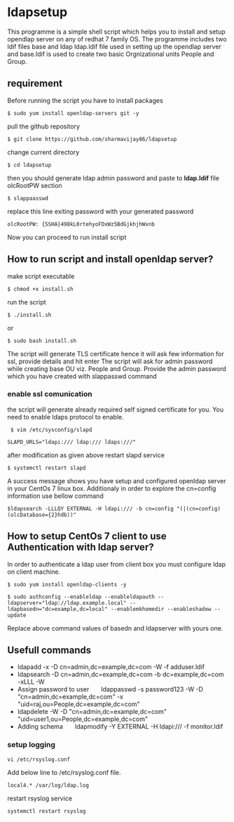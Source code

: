 # ldapsetup

This programme is a simple shell script which helps you to install and setup opendlap server on any of redhat 7 family OS.
The programme includes two ldif files base and ldap
ldap.ldif file used in setting up the opendlap server and base.ldif is used to create two basic Orgnizational units
People and Group.

## requirement

Before running the script you have to install packages 
```
$ sudo yum install openldap-servers git -y
```
pull the github repository
```
$ git clone https://github.com/sharmavijay86/ldapsetup
```
change current directory 
```
$ cd ldapsetup
```
then you should generate ldap admin password and paste to **ldap.ldif** file olcRootPW section
```
$ slappaasswd
```
replace this line exiting password with your generated password
```
olcRootPW: {SSHA}498kL0rtehyoFDxWz5BdGjkhjhWxnb
```
Now you can proceed to run install script

## How to run script and install openldap server?

make script executable
```
$ chmod +x install.sh
```
run the script
```
$ ./install.sh
```
or
```
$ sudo bash install.sh
```
The script will generate TLS certificate hence it will ask few information for ssl,  provide details and hit enter
The script will ask for admin password while creating base OU viz. People and Group. Provide the admin password which you have created with slappasswd command
### enable ssl comunication 
the script will generate already required self signed certificate for you. You need to enable ldaps protocol to enable.
```
 $ vim /etc/sysconfig/slapd

SLAPD_URLS="ldapi:/// ldap:/// ldaps:///"

```
after modification as given above restart slapd service 
```
$ systemctl restart slapd
```
A success message shows you have setup and configured openldap server in your CentOs 7 linux box.
Additionaly in order to explore the cn=config information  use bellow command
```
$ldapsearch -LLLQY EXTERNAL -H ldapi:/// -b cn=config "(|(cn=config)(olcDatabase={2}hdb))"
```
## How to setup CentOs 7 client  to use Authentication with ldap server?

In order to authenticate a ldap user from client  box you must configure ldap on client machine.
```
$ sudo yum install openldap-clients -y

$ sudo authconfig --enableldap --enableldapauth --ldapserver="ldap://ldap.example.local" --ldapbasedn="dc=example,dc=local" --enablemkhomedir --enableshadow --update
```
Replace  above command values of basedn and ldapserver with yours one.
## Usefull commands
- ldapadd -x -D cn=admin,dc=example,dc=com  -W -f adduser.ldif
- ldapsearch -D cn=admin,dc=example,dc=com -b dc=example,dc=com -xLLL -W 
- Assign password to user
	&nbsp;&nbsp;&nbsp;&nbsp;&nbsp;&nbsp;ldappasswd -s password123 -W -D "cn=admin,dc=example,dc=com" -x "uid=raj,ou=People,dc=example,dc=com"
- ldapdelete -W -D "cn=admin,dc=example,dc=com" "uid=user1,ou=People,dc=example,dc=com"
- Adding schema
	&nbsp;&nbsp;&nbsp;&nbsp;&nbsp;&nbsp;ldapmodify -Y EXTERNAL  -H ldapi:/// -f monitor.ldif

### setup logging 
```
vi /etc/rsyslog.conf
```
Add below line to /etc/rsyslog.conf file.
```
local4.* /var/log/ldap.log
```
restart rsyslog service
```
systemctl restart rsyslog
```
